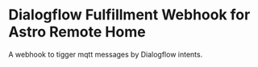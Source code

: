 # Dialogflow Fulfillment Webhook for Astro Remote Home 

A webhook to tigger mqtt messages by Dialogflow intents.